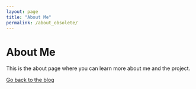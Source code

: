 ```yaml
---
layout: page
title: "About Me"
permalink: /about_obsolete/
---
```


# About Me

This is the about page where you can learn more about me and the project.

[Go back to the blog](/)